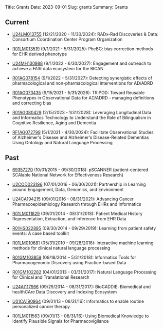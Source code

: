 Title: Grants
Date: 2023-09-01
Slug: grants
Summary: Grants

## Current

- [U24LM013755](https://reporter.nih.gov/project-details/10854683) (12/21/2020 - 11/30/2024): RADx-Rad Discoveries & Data: Consortium Coordination Center Program Organization


- [R01LM013519](https://reporter.nih.gov/project-details/10839649) (9/1/2021 - 5/31/2025): PheBC: bias correction methods for EHR derived phenotype


- [U24MH130988](https://reporter.nih.gov/project-details/10695226) (9/1/2022 - 6/30/2027): Engagement and outreach to achieve a FAIR data ecosystem for the BICAN


- [R01AG078154](https://reporter.nih.gov/project-details/10689949) (9/1/2022 - 5/31/2027): Detecting synergistic effects of pharmacological and non-pharmacological interventions for AD/ADRD


- [R01AG073435](https://reporter.nih.gov/project-details/10642888) (9/15/2021 - 5/31/2026): TRiPOD: Toward Reusable Phenotypes in Observational Data for AD/ADRD - managing definitions and correcting bias


- [R01AG080429](https://reporter.nih.gov/project-details/10583170) (2/15/2023 - 1/31/2028): Leveraging Longitudinal Data and Informatics Technology to Understand the Role of Bilingualism in Cognitive Resilience, Aging and Dementia


- [RF1AG072799](https://reporter.nih.gov/project-details/10235325) (5/1/2021 - 4/30/2024): Facilitate Observational Studies of Alzheimer's Disease and Alzheimer's Disease-Related Dementias Using Ontology and Natural Language Processing

## Past 

- [69357270](https://pscanner.ucsd.edu/) (10/01/2015 - 09/30/2018): pSCANNER (patient-centered SCAlable National Network for Effectiveness Research)


- [U2COD023196](https://reporter.nih.gov/project-details/9788022) (07/01/2016 - 06/30/2021): Partnership in Learning around Engagement, Data, Genomics, and Environment


- [U24CA194215](https://reporter.nih.gov/project-details/9994228) (09/01/2016 - 08/31/2021): Advancing Cancer Pharmacoepidemiology Research through EHRs and Informatics


- [R01LM011829](https://reporter.nih.gov/project-details/9534182) (09/01/2014 - 08/31/2018): Patient Medical History Representation, Extraction, and Inference from EHR Data


- [R01HS022895](https://reporter.nih.gov/project-details/9352770) (09/30/2014 - 09/29/2019): Learning from patient safety events: A case based toolkit


- [R01LM010681](https://reporter.nih.gov/project-details/8077875) (05/31/2010 - 09/28/2018): Interactive machine learning methods for clinical natural language processing


- [R01GM103859](https://reporter.nih.gov/project-details/8629996) (09/18/2014 – 5/31/2018): Informatics Tools for Pharmacogenomic Discovery using Practice-based Data


- [R01GM102282](https://reporter.nih.gov/project-details/8640959) (04/01/2013 - 03/31/2017): Natural Language Processing for Clinical and Translational Research


- [U24AI117966](https://reporter.nih.gov/project-details/8819270) (09/29/2014 - 08/31/2017): BioCADDIE: Biomedical and healthCAre Data Discovery and Indexing Ecosystem


- [U01CA180964](https://reporter.nih.gov/project-details/8904309) (09/01/13 - 08/31/16): Informatics to enable routine personalized cancer therapy. 


- [R01LM011563](https://reporter.nih.gov/project-details/8727094) (09/01/13 - 08/31/16): Using Biomedical Knowledge to Identify Plausible Signals for Pharmacovigilance

